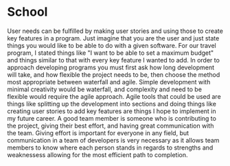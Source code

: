 # School
User needs can be fulfilled by making user stories and using those to create key features in a program. Just imagine that you are the user and just state things you would like to be able to do with a given software. For our travel program, I stated things like "I want to be able to set a maximum budget" and things similar to that with every key feature I wanted to add.
In order to approach developing programs you must first ask how long development will take, and how flexible the project needs to be, then choose the method most appropriate between waterfall and agile. Simple development with minimal creativity would be waterfall, and complexity and need to be flexible would require the agile approach. Agile tools that could be used are things like splitting up the development into sections and doing things like creating user stories to add key features are things I hope to implement in my future career.
A good team member is someone who is contributing to the project, giving their best effort, and having great communication with the team. Giving effort is important for everyone in any field, but communication in a team of developers is very necessary as it allows team members to know where each person stands in regards to strengths and weaknessess allowing for the most efficient path to completion.
